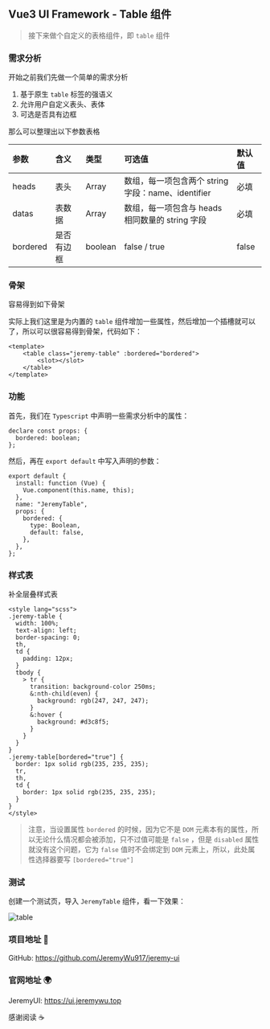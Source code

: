 ## Vue3 UI  Framework - Table 组件

> 接下来做个自定义的表格组件，即 `table` 组件
>

### 需求分析

开始之前我们先做一个简单的需求分析

1. 基于原生 `table` 标签的强语义
2. 允许用户自定义表头、表体
3. 可选是否具有边框

那么可以整理出以下参数表格

| 参数     | 含义       | 类型    | 可选值                                             | 默认值 |
| :------- | :--------- | :------ | :------------------------------------------------- | :----- |
| heads    | 表头       | Array   | 数组，每一项包含两个 string 字段：name、identifier | 必填   |
| datas    | 表数据     | Array   | 数组，每一项包含与 heads 相同数量的 string 字段    | 必填   |
| bordered | 是否有边框 | boolean | false / true                                       | false  |

### 骨架

容易得到如下骨架

实际上我们这里是为内置的 `table` 组件增加一些属性，然后增加一个插槽就可以了，所以可以很容易得到骨架，代码如下：

```vue
<template>
    <table class="jeremy-table" :bordered="bordered">
        <slot></slot>
    </table>
</template>
```

### 功能

首先，我们在 `Typescript` 中声明一些需求分析中的属性：

```vue
declare const props: {
  bordered: boolean;
};
```

然后，再在 `export default` 中写入声明的参数：

```vue
export default {
  install: function (Vue) {
    Vue.component(this.name, this);
  },
  name: "JeremyTable",
  props: {
    bordered: {
      type: Boolean,
      default: false,
    },
  },
};
```

### 样式表

补全层叠样式表

```vue
<style lang="scss">
.jeremy-table {
  width: 100%;
  text-align: left;
  border-spacing: 0;
  th,
  td {
    padding: 12px;
  }
  tbody {
    > tr {
      transition: background-color 250ms;
      &:nth-child(even) {
        background: rgb(247, 247, 247);
      }
      &:hover {
        background: #d3c8f5;
      }
    }
  }
}
.jeremy-table[bordered="true"] {
  border: 1px solid rgb(235, 235, 235);
  tr,
  th,
  td {
    border: 1px solid rgb(235, 235, 235);
  }
}
</style>
```

> 注意，当设置属性 `bordered` 的时候，因为它不是 `DOM` 元素本有的属性，所以无论什么情况都会被添加，只不过值可能是 `false` ，但是 `disabled` 属性就没有这个问题，它为 `false` 值时不会绑定到 `DOM` 元素上，所以，此处属性选择器要写 `[bordered="true"]`

### 测试

创建一个测试页，导入 `JeremyTable` 组件，看一下效果：

![table](https://gitee.com/jeremywuiot/img-res-all/raw/master/src/iie_shop/table.gif)

### 项目地址 :gift:

GitHub: https://github.com/JeremyWu917/jeremy-ui

### 官网地址 :earth_africa:

JeremyUI: https://ui.jeremywu.top



感谢阅读 :coffee:

